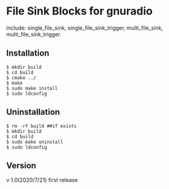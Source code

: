 # File Sink Blocks for gnuradio

include:  single_file_sink, single_file_sink_trigger, multi_file_sink, multi_file_sink_trigger.

## Installation

```shell
$ mkdir build
$ cd build
$ cmake ../
$ make
$ sudo make install
$ sudo ldconfig
```

## Uninstallation

```shell
$ rm -rf build ##if exists
$ mkdir build
$ cd build
$ sudo make uninstall
$ sudo ldconfig
```

## Version

v 1.0(2020/7/21) first release 

